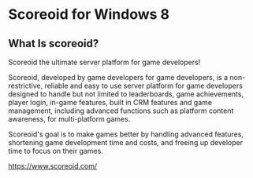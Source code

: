 # Scoreoid for Windows 8

## What Is scoreoid?

Scoreoid the ultimate server platform for game developers!

Scoreoid, developed by game developers for game developers, is a non-restrictive, reliable and easy to use server platform for game developers designed to handle but not limited to leaderboards, game achievements, player login, in-game features, built in CRM features and game management, including advanced functions such as platform content awareness, for multi-platform games.

Scoreoid's goal is to make games better by handling advanced features, shortening game development time and costs, and freeing up developer time to focus on their games. 

https://www.scoreoid.com/